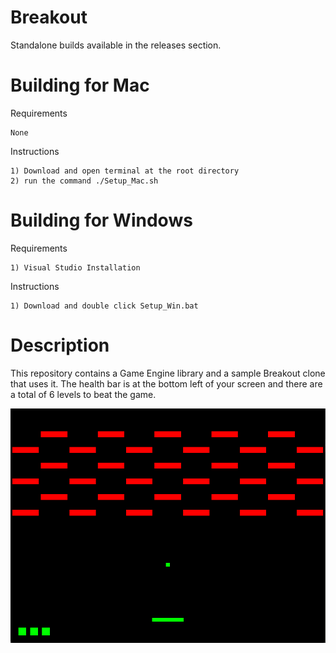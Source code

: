 # Breakout
Standalone builds available in the releases section.

# Building for Mac
Requirements

	None
   
Instructions

	1) Download and open terminal at the root directory
	2) run the command ./Setup_Mac.sh

# Building for Windows
Requirements

	1) Visual Studio Installation	
 
Instructions

	1) Download and double click Setup_Win.bat

# Description
This repository contains a Game Engine library and a sample Breakout clone that uses it.
The health bar is at the bottom left of your screen and there are a total of 6 levels to beat the game.


![BreakoutPreview](./BreakoutPreview.png)
